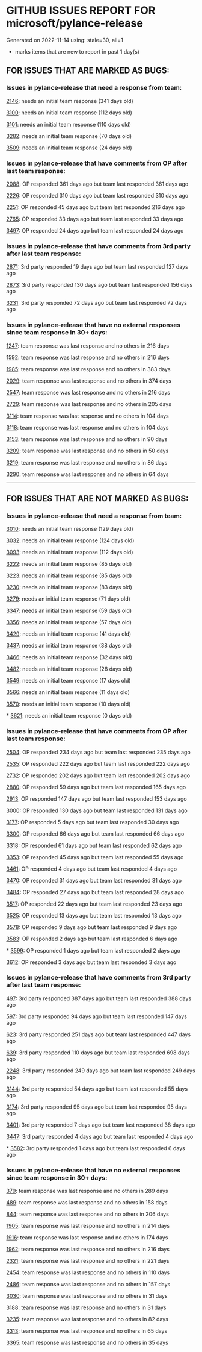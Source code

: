 
# GITHUB ISSUES REPORT FOR microsoft/pylance-release


Generated on 2022-11-14 using: stale=30, all=1


* marks items that are new to report in past 1 day(s)


## FOR ISSUES THAT ARE MARKED AS BUGS:


### Issues in pylance-release that need a response from team:


  [2146](https://github.com/microsoft/pylance-release/issues/2146 "&quot;Extract method&quot; produces syntax error with multiline except clause"): needs an initial team response (341 days old)

  [3100](https://github.com/microsoft/pylance-release/issues/3100 "Improvements for type aliases"): needs an initial team response (112 days old)

  [3101](https://github.com/microsoft/pylance-release/issues/3101 "Error with string formating and parameters autocomplete"): needs an initial team response (110 days old)

  [3282](https://github.com/microsoft/pylance-release/issues/3282 "&quot;Expression value is unused&quot; should not be reported for last expression in notebook cell"): needs an initial team response (70 days old)

  [3509](https://github.com/microsoft/pylance-release/issues/3509 "Python code prompt in vscode with docstring"): needs an initial team response (24 days old)

### Issues in pylance-release that have comments from OP after last team response:


  [2088](https://github.com/microsoft/pylance-release/issues/2088 "SQLAlchemy Session __enter__ and __exit__ methods not being noticed."): OP responded 361 days ago but team last responded 361 days ago

  [2226](https://github.com/microsoft/pylance-release/issues/2226 "vscode resolves paths with `..` in them even if the directory doesn't exist / has invalid name"): OP responded 310 days ago but team last responded 310 days ago

  [2251](https://github.com/microsoft/pylance-release/issues/2251 "Sphinx Style Docsting Rendering Feature"): OP responded 45 days ago but team last responded 216 days ago

  [2765](https://github.com/microsoft/pylance-release/issues/2765 "Error: command 'pyright.createtypestub' already exists"): OP responded 33 days ago but team last responded 33 days ago

  [3497](https://github.com/microsoft/pylance-release/issues/3497 "Bug template url gives 404 message"): OP responded 24 days ago but team last responded 24 days ago

### Issues in pylance-release that have comments from 3rd party after last team response:


  [2871](https://github.com/microsoft/pylance-release/issues/2871 "Object of type &quot;None&quot; cannot be called"): 3rd party responded 19 days ago but team last responded 127 days ago

  [2873](https://github.com/microsoft/pylance-release/issues/2873 "Command 'Python: Restart Language Server' resulted in an error (command 'python.analysis.restartLanguageServer' not found)"): 3rd party responded 130 days ago but team last responded 156 days ago

  [3231](https://github.com/microsoft/pylance-release/issues/3231 "`itertools.count` docstring is not shown correctly"): 3rd party responded 72 days ago but team last responded 72 days ago

### Issues in pylance-release that have no external responses since team response in 30+ days:


  [1247](https://github.com/microsoft/pylance-release/issues/1247 "&quot;No code actions available&quot; if Ctrl+. is hit quickly after moving the cursor"): team response was last response and no others in 216 days

  [1592](https://github.com/microsoft/pylance-release/issues/1592 "While on Live Share, host computer's cursor is moved to remote's cursor when docstring is auto-inserted"): team response was last response and no others in 216 days

  [1985](https://github.com/microsoft/pylance-release/issues/1985 "Popup from documentation does not respect indentation in code blocks"): team response was last response and no others in 383 days

  [2029](https://github.com/microsoft/pylance-release/issues/2029 "Refactoring multiline context manager statement into new method results in invalid syntax"): team response was last response and no others in 374 days

  [2547](https://github.com/microsoft/pylance-release/issues/2547 "pandas: Argument of type &quot;(x: Unknown) -> list[Unknown]&quot; cannot be assigned to parameter &quot;arg&quot; of type &quot;() -> Any&quot; in function &quot;aggregate&quot;"): team response was last response and no others in 216 days

  [2729](https://github.com/microsoft/pylance-release/issues/2729 "completeFunctionParens adds unnecessary parentheses for cached properties"): team response was last response and no others in 205 days

  [3114](https://github.com/microsoft/pylance-release/issues/3114 "Assign to variable from commented-out magic command"): team response was last response and no others in 104 days

  [3118](https://github.com/microsoft/pylance-release/issues/3118 " missing new line from dict() help mouse hover"): team response was last response and no others in 104 days

  [3153](https://github.com/microsoft/pylance-release/issues/3153 "Extract variable and method on arguments of decorator which precedes function definition doesn't create required definitions."): team response was last response and no others in 90 days

  [3209](https://github.com/microsoft/pylance-release/issues/3209 "fr-string support "): team response was last response and no others in 50 days

  [3219](https://github.com/microsoft/pylance-release/issues/3219 "lsp notebooks and jupyter.runStartupCommands"): team response was last response and no others in 86 days

  [3290](https://github.com/microsoft/pylance-release/issues/3290 "`#region` nesting doesn't recognise last `#endregion` if there's no code after it at the end of the file on a non-&quot;root&quot; indent level"): team response was last response and no others in 64 days

---

## FOR ISSUES THAT ARE NOT MARKED AS BUGS:


### Issues in pylance-release that need a response from team:


  [3010](https://github.com/microsoft/pylance-release/issues/3010 "Code navigation can open the destination in the actual path instead of symlinked path if symlinked directory was added to workspace"): needs an initial team response (129 days old)

  [3032](https://github.com/microsoft/pylance-release/issues/3032 "[Bug] Function parentheses autocomplete does not recognize existing parentheses "): needs an initial team response (124 days old)

  [3093](https://github.com/microsoft/pylance-release/issues/3093 "Docstring tooltip not shown for nested imports"): needs an initial team response (112 days old)

  [3222](https://github.com/microsoft/pylance-release/issues/3222 "Cannot resolve imports for mongoengine project"): needs an initial team response (85 days old)

  [3223](https://github.com/microsoft/pylance-release/issues/3223 "custom themes lack `match` and `case` syntax highlighting"): needs an initial team response (85 days old)

  [3230](https://github.com/microsoft/pylance-release/issues/3230 "How to get Signature of a function or a Class in VS code similar to Signature in Jupyter Notebooks."): needs an initial team response (83 days old)

  [3279](https://github.com/microsoft/pylance-release/issues/3279 "Renaming in Jupyter notebooks only works in a single cell"): needs an initial team response (71 days old)

  [3347](https://github.com/microsoft/pylance-release/issues/3347 "Google docstring formatting for multi-line class attributes not recognized/converted properly for use in intellisense popup"): needs an initial team response (59 days old)

  [3356](https://github.com/microsoft/pylance-release/issues/3356 "Jupyter notebook interactive startup file"): needs an initial team response (57 days old)

  [3429](https://github.com/microsoft/pylance-release/issues/3429 "Source directory hiding build directory in analysis and autocomplete"): needs an initial team response (41 days old)

  [3437](https://github.com/microsoft/pylance-release/issues/3437 "In Japanese please"): needs an initial team response (38 days old)

  [3466](https://github.com/microsoft/pylance-release/issues/3466 "option to exclude some auto-import options"): needs an initial team response (32 days old)

  [3482](https://github.com/microsoft/pylance-release/issues/3482 "Matplotlib subplots not returning correct types"): needs an initial team response (28 days old)

  [3549](https://github.com/microsoft/pylance-release/issues/3549 "RPyC Python module description looks strange"): needs an initial team response (17 days old)

  [3566](https://github.com/microsoft/pylance-release/issues/3566 "Improve &quot;Definition Preview Hover&quot; rendering and layout (similiar to JetBrains IDEs)"): needs an initial team response (11 days old)

  [3570](https://github.com/microsoft/pylance-release/issues/3570 "Completion suggestion does not pop up automatically for TypedDict"): needs an initial team response (10 days old)

\* [3621](https://github.com/microsoft/pylance-release/issues/3621 "Pylance offers auto-complete suggestions on punctuation fullstops inside strings"): needs an initial team response (0 days old)

### Issues in pylance-release that have comments from OP after last team response:


  [2504](https://github.com/microsoft/pylance-release/issues/2504 "Narrow completion suggestions to __all__ value"): OP responded 234 days ago but team last responded 235 days ago

  [2535](https://github.com/microsoft/pylance-release/issues/2535 "Remove auto-import when typing the letter d to avoid being serenaded with The Zen of Python"): OP responded 222 days ago but team last responded 222 days ago

  [2732](https://github.com/microsoft/pylance-release/issues/2732 "[Feature request] Faster syntax highlighting & autocompletion for larger files (10 000 lines of code +)"): OP responded 202 days ago but team last responded 202 days ago

  [2880](https://github.com/microsoft/pylance-release/issues/2880 "Python Intellisense stops working when connected via SSH to AWS EC2 Instance"): OP responded 59 days ago but team last responded 165 days ago

  [2913](https://github.com/microsoft/pylance-release/issues/2913 "Semantic highlighing doesn't differentiate parameter passing by its name from usage inside the function"): OP responded 147 days ago but team last responded 153 days ago

  [3000](https://github.com/microsoft/pylance-release/issues/3000 "Request textDocument/semanticTokens/full failed (vscode.dev)"): OP responded 130 days ago but team last responded 131 days ago

  [3177](https://github.com/microsoft/pylance-release/issues/3177 "Jupyter notebook IntelliSense doesn't autocomplete modules in workspace subfolders when `&quot;python.pylanceLspNotebooksEnabled&quot;: true`"): OP responded 5 days ago but team last responded 30 days ago

  [3300](https://github.com/microsoft/pylance-release/issues/3300 "Intellisense autocomplete hangs at Loading... on Remote-SSH"): OP responded 66 days ago but team last responded 66 days ago

  [3318](https://github.com/microsoft/pylance-release/issues/3318 "[Auto Import] - Suggest equivalents from `collections.abc` rather than `typing`"): OP responded 61 days ago but team last responded 62 days ago

  [3353](https://github.com/microsoft/pylance-release/issues/3353 "Quick Fix not working for local imports"): OP responded 45 days ago but team last responded 55 days ago

  [3461](https://github.com/microsoft/pylance-release/issues/3461 "Pylance causes Renaming to Format file"): OP responded 4 days ago but team last responded 4 days ago

  [3470](https://github.com/microsoft/pylance-release/issues/3470 "Long checking and analyzing operations when using JAX"): OP responded 31 days ago but team last responded 31 days ago

  [3484](https://github.com/microsoft/pylance-release/issues/3484 "Is a classmethod a classvar?"): OP responded 27 days ago but team last responded 28 days ago

  [3517](https://github.com/microsoft/pylance-release/issues/3517 "Wrong diagnostics in `reportUnnecessaryComparison`"): OP responded 22 days ago but team last responded 23 days ago

  [3525](https://github.com/microsoft/pylance-release/issues/3525 "False &quot;Symbol&quot; is unknown import symbol"): OP responded 13 days ago but team last responded 13 days ago

  [3578](https://github.com/microsoft/pylance-release/issues/3578 "How to handle an iterable that can return &quot;None&quot;?"): OP responded 9 days ago but team last responded 9 days ago

  [3583](https://github.com/microsoft/pylance-release/issues/3583 "Matplotlib 3D Syntax Incorrectly Highlighted"): OP responded 2 days ago but team last responded 6 days ago

\* [3599](https://github.com/microsoft/pylance-release/issues/3599 "How to prevent autocomplete of type hints"): OP responded 1 days ago but team last responded 2 days ago

  [3612](https://github.com/microsoft/pylance-release/issues/3612 "Inappropriate type error with docstrings"): OP responded 3 days ago but team last responded 3 days ago

### Issues in pylance-release that have comments from 3rd party after last team response:


  [497](https://github.com/microsoft/pylance-release/issues/497 "reportGeneralTypeIssues category is too generic"): 3rd party responded 387 days ago but team last responded 388 days ago

  [597](https://github.com/microsoft/pylance-release/issues/597 "'reportMissingModuleSource' warning for requests.packages.*"): 3rd party responded 94 days ago but team last responded 147 days ago

  [623](https://github.com/microsoft/pylance-release/issues/623 "Pylance insiders"): 3rd party responded 251 days ago but team last responded 447 days ago

  [639](https://github.com/microsoft/pylance-release/issues/639 "Pylance can't resolve .pyw imports"): 3rd party responded 110 days ago but team last responded 698 days ago

  [2248](https://github.com/microsoft/pylance-release/issues/2248 "New folding strategy do not folds multiline dicts declarations, neither internally indented multiline strings."): 3rd party responded 249 days ago but team last responded 249 days ago

  [3144](https://github.com/microsoft/pylance-release/issues/3144 "Unexpected, unnecessary removal of in-use though unreferenced imports in .py files nothing to do with jupyter and/or pylance"): 3rd party responded 54 days ago but team last responded 55 days ago

  [3174](https://github.com/microsoft/pylance-release/issues/3174 "Consider partial stubs for TensorFlow to work around lazy import issues"): 3rd party responded 95 days ago but team last responded 95 days ago

  [3401](https://github.com/microsoft/pylance-release/issues/3401 "Bug on Pylance 2022.9.40 (released Sept 28, 2022)"): 3rd party responded 7 days ago but team last responded 38 days ago

  [3447](https://github.com/microsoft/pylance-release/issues/3447 "100% CPU usage all the time"): 3rd party responded 4 days ago but team last responded 4 days ago

\* [3582](https://github.com/microsoft/pylance-release/issues/3582 "Import &quot;PyQt5&quot; could not be resolved"): 3rd party responded 1 days ago but team last responded 6 days ago

### Issues in pylance-release that have no external responses since team response in 30+ days:


  [379](https://github.com/microsoft/pylance-release/issues/379 "Enhancement: Allow specification of a list of modules to not do type checking for"): team response was last response and no others in 289 days

  [489](https://github.com/microsoft/pylance-release/issues/489 "Semantic highlighting for cached_property?"): team response was last response and no others in 158 days

  [844](https://github.com/microsoft/pylance-release/issues/844 "Intellisense is messed up. Function information and type checking is useless for matplotlib (and other modules like numpy) "): team response was last response and no others in 206 days

  [1905](https://github.com/microsoft/pylance-release/issues/1905 "Stop Suggesting Enum member access on Enum members"): team response was last response and no others in 214 days

  [1916](https://github.com/microsoft/pylance-release/issues/1916 "pyright docs: Explicitly document &quot;reveal_type&quot;, &quot;reveal_locals&quot;"): team response was last response and no others in 174 days

  [1962](https://github.com/microsoft/pylance-release/issues/1962 "VS code does not handle escaping braces in f-strings"): team response was last response and no others in 216 days

  [2321](https://github.com/microsoft/pylance-release/issues/2321 "Commented code at the end of a method doesn't collapse with method"): team response was last response and no others in 221 days

  [2454](https://github.com/microsoft/pylance-release/issues/2454 "Pylance isn't showing errors"): team response was last response and no others in 110 days

  [2486](https://github.com/microsoft/pylance-release/issues/2486 "Functions in os module only show type stubs information (both on hover and when doing &quot;go to definition&quot;)"): team response was last response and no others in 157 days

  [3030](https://github.com/microsoft/pylance-release/issues/3030 "Type of &quot;bpy&quot; is unknown"): team response was last response and no others in 31 days

  [3188](https://github.com/microsoft/pylance-release/issues/3188 "Intellisense is slow in remote devcontainer"): team response was last response and no others in 31 days

  [3235](https://github.com/microsoft/pylance-release/issues/3235 "Call Hierarchy issue if a function is imported as an alias"): team response was last response and no others in 82 days

  [3313](https://github.com/microsoft/pylance-release/issues/3313 "Module is not callable"): team response was last response and no others in 65 days

  [3365](https://github.com/microsoft/pylance-release/issues/3365 "Local import inside conda editable package doesn't work."): team response was last response and no others in 35 days

